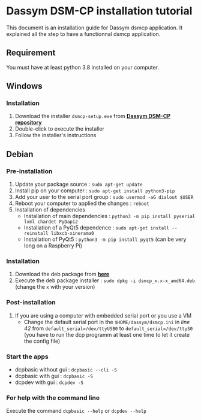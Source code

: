 # Dassym DSM-CP installation tutorial

This document is an installation guide for Dassym dsmcp application. It explained all the step to have a functionnal dsmcp application.

## Requirement 

You must have at least python 3.8 installed on your computer.

## Windows

### Installation 

1. Download the installer `dsmcp-setup.exe` from **[Dassym DSM-CP repository](https://cloud.dassym.com/index.php/s/SronqwT56Ce6n77)**
2. Double-click to execute the installer 
3. Follow the installer's instructions 

## Debian

### Pre-installation

1. Update your package source : `sudo apt-get update`
2. Install pip on your computer : `sudo apt-get install python3-pip`
3. Add your user to the serial port group : `sudo usermod -aG dialout $USER`
4. Reboot your computer to applied the changes : `reboot`
5. Installation of dependencies
	- Installation of main dependencies : `python3 -m pip install pyserial lxml chardet PyDapi2`
	- Installation of a PyQt5 dependence : `sudo apt-get install --reinstall libxcb-xinerama0` 
	- Installation of PyQt5 : `python3 -m pip install pyqt5` (can be very long on a Raspberry Pi)


### Installation 

1. Download the deb package from **[here](https://github.com/dassym/)**
2. Execute the deb package installer : `sudo dpkg -i dsmcp_x.x-x_amd64.deb` (change the `x` with your version)

### Post-installation

1. If you are using a computer with embedded serial port or you use a VM 
	- Change the default serial port in the `$HOME/dassym/dsmcp.ini` in *line 42* from `default_serial=/dev/ttyUSB0` to `default_serial=/dev/ttyS0` (you have to run the dcp programm at least one time to let it create the config file)

### Start the apps 

- dcpbasic without gui : `dcpbasic --cli -S` 
- dcpbasic with gui : `dcpbasic -S`
- dcpdev with gui : `dcpdev -S`

### For help with the command line 

Execute the command `dcpbasic --help` or  `dcpdev --help`

